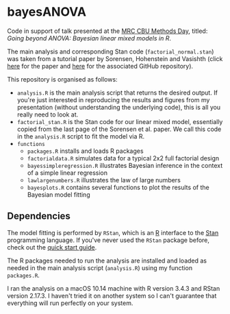 # bayesANOVA

Code in support of talk presented at the [MRC CBU Methods Day](http://imaging.mrc-cbu.cam.ac.uk/methods/MethodsDaySchedule), titled: *Going beyond ANOVA: Bayesian linear mixed models in R*.

The main analysis and corresponding Stan code (`factorial_normal.stan`) was taken from a tutorial paper by Sorensen, Hohenstein and Vasishth (click [here](http://dx.doi.org/10.20982/tqmp.12.3.p175) for the paper and [here](https://github.com/vasishth/BayesLMMTutorial) for the associated GitHub repository).

This repository is organised as follows:
* `analysis.R` is the main analysis script that returns the desired output. If you're just interested in reproducing the results and figures from my presentation (without understanding the underlying code), this is all you really need to look at.
* `factorial_stan.R` is the Stan code for our linear mixed model, essentially copied from the last page of the Sorensen et al. paper. We call this code in the `analysis.R` script to fit the model via R.
* `functions`
    * `packages.R` installs and loads R packages
    * `factorialdata.R` simulates data for a typical 2x2 full factorial design
    * `bayessimpleregression.R` illustrates Bayesian inference in the context of a simple linear regression
    * `lawlargenumbers.R` illustrates the law of large numbers
    * `bayesplots.R` contains several functions to plot the results of the Bayesian model fitting

## Dependencies

The model fitting is performed by `RStan`, which is an [R](https://www.r-project.org) interface to the [Stan](http://mc-stan.org) programming language. If you've never used the `RStan` package before, check out the [quick start guide](https://github.com/stan-dev/rstan/wiki/RStan-Getting-Started).

The R packages needed to run the analysis are installed and loaded as needed in the main analysis script (`analysis.R`) using my function `packages.R`.

I ran the analysis on a macOS 10.14 machine with R version 3.4.3 and RStan version 2.17.3. I haven't tried it on another system so I can't guarantee that everything will run perfectly on your system.
